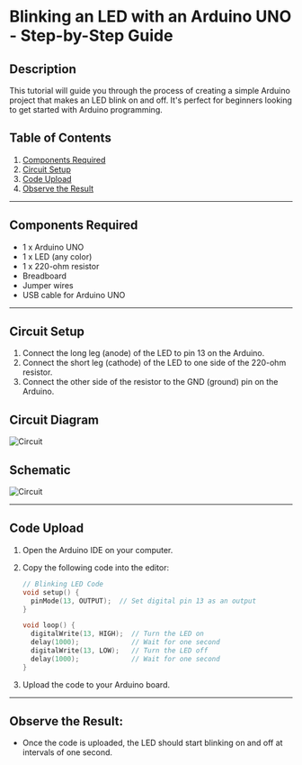 # Blinking an LED with an Arduino UNO - Step-by-Step Guide

## Description
This tutorial will guide you through the process of creating a simple Arduino project that makes an LED blink on and off. It's perfect for beginners looking to get started with Arduino programming.

## Table of Contents
1. [Components Required](#components-required)
2. [Circuit Setup](#circuit-setup)
3. [Code Upload](#code-upload)
4. [Observe the Result](#observe-the-result)

---

## Components Required
- 1 x Arduino UNO
- 1 x LED (any color)
- 1 x 220-ohm resistor
- Breadboard
- Jumper wires
- USB cable for Arduino UNO

---

## Circuit Setup
1. Connect the long leg (anode) of the LED to pin 13 on the Arduino.
2. Connect the short leg (cathode) of the LED to one side of the 220-ohm resistor.
3. Connect the other side of the resistor to the GND (ground) pin on the Arduino.

## Circuit Diagram
![Circuit](https://docs.arduino.cc/static/52c238dba09c2e40b69e0612ff02ef0f/a6d36/circuit.png)

## Schematic
![Circuit](https://docs.arduino.cc/static/c8dbeff786e52681c3d0e9ee9525e140/a6d36/schematic.png)

---

## Code Upload
1. Open the Arduino IDE on your computer.
2. Copy the following code into the editor:

   ```cpp
   // Blinking LED Code
   void setup() {
     pinMode(13, OUTPUT);  // Set digital pin 13 as an output
   }

   void loop() {
     digitalWrite(13, HIGH);  // Turn the LED on
     delay(1000);             // Wait for one second
     digitalWrite(13, LOW);   // Turn the LED off
     delay(1000);             // Wait for one second
   }
3. Upload the code to your Arduino board.

---

## Observe the Result:
- Once the code is uploaded, the LED should start blinking on and off at intervals of one second.